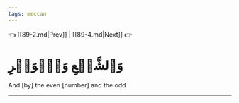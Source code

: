 ```yaml
---
tags: meccan
---
```


👈 [[89-2.md|Prev]] | [[89-4.md|Next]] 👉

# وَٱلشَّفۡعِ وَٱلۡوَتۡرِ

And [by] the even [number] and the odd

---

